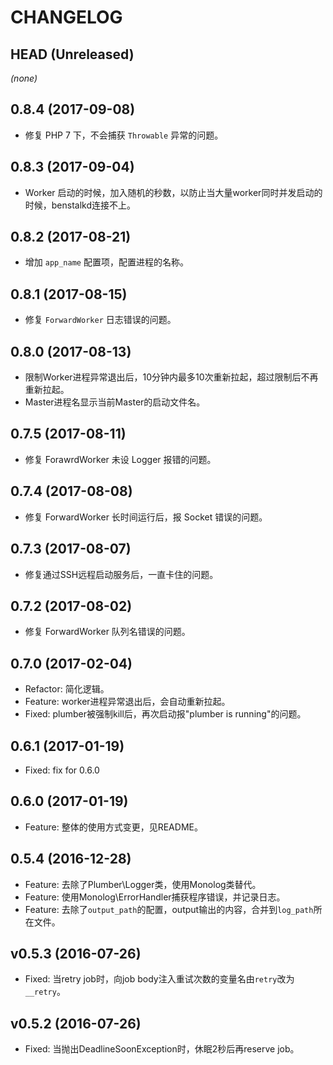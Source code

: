 # CHANGELOG

## HEAD (Unreleased)
_(none)_

## 0.8.4 (2017-09-08)

* 修复 PHP 7 下，不会捕获 `Throwable` 异常的问题。

## 0.8.3 (2017-09-04)

* Worker 启动的时候，加入随机的秒数，以防止当大量worker同时并发启动的时候，benstalkd连接不上。

## 0.8.2 (2017-08-21)

* 增加 `app_name` 配置项，配置进程的名称。

## 0.8.1 (2017-08-15)

* 修复 `ForwardWorker` 日志错误的问题。

## 0.8.0 (2017-08-13)

* 限制Worker进程异常退出后，10分钟内最多10次重新拉起，超过限制后不再重新拉起。
* Master进程名显示当前Master的启动文件名。

## 0.7.5 (2017-08-11)
* 修复 ForawrdWorker 未设 Logger 报错的问题。

## 0.7.4 (2017-08-08)

* 修复 ForwardWorker 长时间运行后，报 Socket 错误的问题。

## 0.7.3 (2017-08-07)

* 修复通过SSH远程启动服务后，一直卡住的问题。

## 0.7.2 (2017-08-02)

* 修复 ForwardWorker 队列名错误的问题。

## 0.7.0 (2017-02-04)

* Refactor: 简化逻辑。
* Feature: worker进程异常退出后，会自动重新拉起。
* Fixed: plumber被强制kill后，再次启动报"plumber is running"的问题。

## 0.6.1 (2017-01-19)

* Fixed: fix for 0.6.0

## 0.6.0 (2017-01-19)

* Feature: 整体的使用方式变更，见README。

## 0.5.4 (2016-12-28)

* Feature: 去除了Plumber\Logger类，使用Monolog类替代。
* Feature: 使用Monolog\ErrorHandler捕获程序错误，并记录日志。
* Feature: 去除了`output_path`的配置，output输出的内容，合并到`log_path`所在文件。

## v0.5.3 (2016-07-26)

* Fixed: 当retry job时，向job body注入重试次数的变量名由`retry`改为`__retry`。

## v0.5.2 (2016-07-26)

* Fixed: 当抛出DeadlineSoonException时，休眠2秒后再reserve job。
